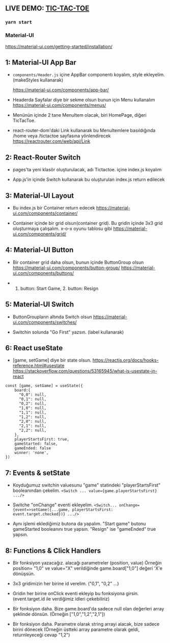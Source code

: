 ## LIVE DEMO: [TIC-TAC-TOE](http://tictactoe.duthris.com/tictactoe)






### `yarn start`


### Material-UI

https://material-ui.com/getting-started/installation/


## 1: Material-UI App Bar


- `components/Header.js` içine AppBar componentı koyalım, style ekleyelim. (makeStyles kullanarak)
    
    https://material-ui.com/components/app-bar/

- Headerda Sayfalar diye bir sekme olsun bunun için Menu kullanalım
    https://material-ui.com/components/menus/ 

- Menünün içinde 2 tane MenuItem olacak, biri HomePage, diğeri TicTacToe. 

- react-router-dom'daki Link kullanarak bu MenuItemlere basıldığında /home veya /tictactoe sayfasına yönlendirecek
    https://reactrouter.com/web/api/Link

## 2: React-Router Switch

- pages'ta yeni klasör oluşturulacak, adı Tictactoe. içine index.js koyalım

- App.js'in içinde Switch kullanarak bu oluşturulan index.js return edilecek

## 3: Material-UI Layout

- Bu index.js bir Container return edecek 
    https://material-ui.com/components/container/

- Container içinde bir grid olsun(container grid). Bu gridin içinde 3x3 grid oluşturmaya çalışalım. x-o-x oyunu tablosu gibi 
    https://material-ui.com/components/grid/

## 4: Material-UI Button

- Bir container grid daha olsun, bunun içinde ButtonGroup olsun
    https://material-ui.com/components/button-group/
    https://material-ui.com/components/buttons/

- 1. button: Start Game, 2. button: Resign

## 5: Material-UI Switch

- ButtonGroupların altında Switch olsun
    https://material-ui.com/components/switches/

- Switchin solunda "Go First" yazsın. (label kullanarak)

## 6: React useState

- [game, setGame] diye bir state olsun.
    https://reactjs.org/docs/hooks-reference.html#usestate
    https://stackoverflow.com/questions/53165945/what-is-usestate-in-react
```    
const [game, setGame] = useState({
    board:{
      "0,0": null,
      "0,1": null,
      "0,2": null,
      "1,0": null,
      "1,1": null,
      "1,2": null,
      "2,0": null,
      "2,1": null,
      "2,2": null,
    },
    playerStartsFirst: true,
    gameStarted: false,
    gameEnded: false
    winner: 'none',
})
```

## 7: Events & setState

- Koyduğumuz switchin valuesunu "game" statindeki "playerStartsFirst" booleanından çekelim. `<Switch ... value={game.playerStartsFirst} .../>`

- Switche "onChange" eventi ekleyelim. `<Switch... onChange={event=>setGame({...game, playerStartsFirst: event.target.checked})} .../>`

- Aynı işlemi eklediğimiz butona da yapalım. "Start game" butonu gameStarted booleanını true yapsın. "Resign" ise "gameEnded" true yapsın.

## 8: Functions & Click Handlers

- Bir fonksiyon yazacağız. alacağı parametreler (position, value) 
    Örneğin position= "1,0" ve value="X" verildiğinde game.board["1,0"] değeri 'X'e dönüşsün.

- 3x3 gridimizin her birine id verelim. ("0,1", "0,2" ...)

- Gridin her birine onClick eventi ekleyip bu fonksiyona girsin. (event.target.id ile verdiğimiz idleri çekebiliriz)

- Bir fonksiyon daha. Bize game.board'da sadece null olan değerleri array şeklinde dönsün. (Örneğin ["1,0","1,2","2,1"])

- Bir fonksiyon daha. Parametre olarak string arrayi alacak, bize sadece birini dönecek (Örneğin üstteki array parametre olarak geldi, returnleyeceği cevap "1,2")
